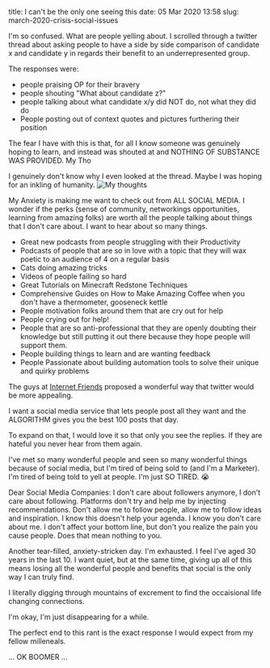 title: I can't be the only one seeing this
date: 05 Mar 2020 13:58
slug: march-2020-crisis-social-issues

I'm so confused. What are people yelling about. 
I scrolled through a twitter thread about asking people to have a side by side comparison of candidate x and candidate y in regards their benefit to an underrepresented group. 

The responses were:
- people praising OP for their bravery
- people shouting "What about candidate z?"
- people talking about what candidate x/y did NOT do, not what they did do
- People posting out of context quotes and pictures furthering their position

The fear I have with this is that, for all I know someone was genuinely hoping to learn, and instead was shouted at and NOTHING OF SUBSTANCE WAS PROVIDED. My Tho

I genuinely don't know why I even looked at the thread. Maybe I was hoping for an inkling of humanity.
![My thoughts](https://media1.giphy.com/media/ZbUOH7pbDiNSmU1x4o/giphy.gif)

My Anxiety is making me want to check out from ALL SOCIAL MEDIA. I wonder if the perks (sense of community, networkings opportunities, learning from amazing folks) are worth all the people talking about things that I don't care about. I want to hear about so many things. 

- Great new podcasts from people struggling with their Productivity
- Podcasts of people that are so in love with a topic that they will wax poetic to an audience of 4 on a regular basis
- Cats doing amazing tricks
- Videos of people failing so hard
- Great Tutorials on Minecraft Redstone Techniques
- Comprehensive Guides on How to Make Amazing Coffee when you don't have a thermometer, gooseneck kettle
- People motivation folks around them that are cry out for help
- People crying out for help!
- People that are so anti-professional that they are openly doubting their knowledge but still putting it out there because they hope people will support them.
- People building things to learn and are wanting feedback
- People Passionate about building automation tools to solve their unique and quirky problems

The guys at [Internet Friends](https://internetfriends.show) proposed a wonderful way that twitter would be more appealing.

I want a social media service that lets people post all they want and the ALGORITHM gives you the best 100 posts that day. 

To expand on that, I would love it so that only you see the replies. If they are hateful you never hear from them again.

I've met so many wonderful people and seen so many wonderful things because of social media, but I'm tired of being sold to (and I'm a Marketer). I'm tired of being told to yell at people. I'm just SO TIRED. 😭

Dear Social Media Companies:
	I don't care about followers anymore, I don't care about following. Platforms don't try and help me by injecting recommendations. Don't allow me to follow people, allow me to follow ideas and inspiration. I know this doesn't help your agenda. I know you don't care about me. I don't affect your bottom line, but don't you realize the pain you cause people. Does that mean nothing to you. 

Another tear-filled, anxiety-stricken day. I'm exhausted. I feel I've aged 30 years in the last 10. I want quiet, but at the same time, giving up all of this means losing all the wonderful people and benefits that social is the only way I can truly find. 

I literally digging through mountains of excrement to find the occaisional life changing connections.

I'm okay, I'm just disappearing for a while.

The perfect end to this rant is the exact response I would expect from my fellow milleneals. 

... OK BOOMER ...
